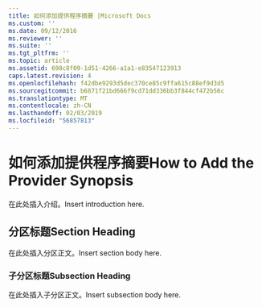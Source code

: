 ```yaml
---
title: 如何添加提供程序摘要 |Microsoft Docs
ms.custom: ''
ms.date: 09/12/2016
ms.reviewer: ''
ms.suite: ''
ms.tgt_pltfrm: ''
ms.topic: article
ms.assetid: 698c8f09-1d51-4266-a1a1-e83547123913
caps.latest.revision: 4
ms.openlocfilehash: f42dbe9293d5dec370ce85c9ffa615c88ef9d3d5
ms.sourcegitcommit: b6871f21bd666f9cd71dd336bb3f844cf472b56c
ms.translationtype: MT
ms.contentlocale: zh-CN
ms.lasthandoff: 02/03/2019
ms.locfileid: "56857813"
---
```

# <a name="how-to-add-the-provider-synopsis"></a><span data-ttu-id="80b68-102">如何添加提供程序摘要</span><span class="sxs-lookup"><span data-stu-id="80b68-102">How to Add the Provider Synopsis</span></span>
<span data-ttu-id="80b68-103">在此处插入介绍。</span><span class="sxs-lookup"><span data-stu-id="80b68-103">Insert introduction here.</span></span>

## <a name="section-heading"></a><span data-ttu-id="80b68-104">分区标题</span><span class="sxs-lookup"><span data-stu-id="80b68-104">Section Heading</span></span>
 <span data-ttu-id="80b68-105">在此处插入分区正文。</span><span class="sxs-lookup"><span data-stu-id="80b68-105">Insert section body here.</span></span>

### <a name="subsection-heading"></a><span data-ttu-id="80b68-106">子分区标题</span><span class="sxs-lookup"><span data-stu-id="80b68-106">Subsection Heading</span></span>
 <span data-ttu-id="80b68-107">在此处插入子分区正文。</span><span class="sxs-lookup"><span data-stu-id="80b68-107">Insert subsection body here.</span></span>
